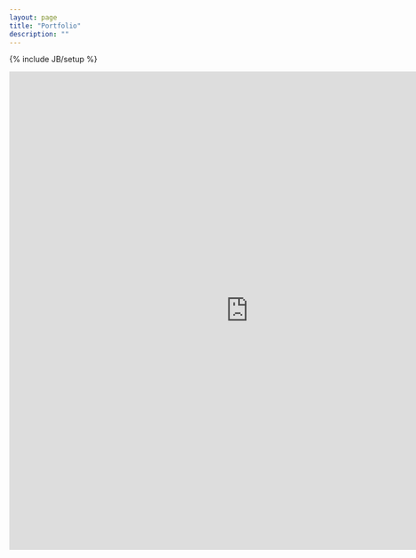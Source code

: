 ```yaml
---
layout: page
title: "Portfolio"
description: ""
---
```

{% include JB/setup %}
<!-- 500pxWidget -->
<iframe src="http://500pxwidget.com/in/?u=Z29sZGluc3xpbnwyMDB8NHw0fHx5ZXN8NXw=" allowTransparency="true" frameborder="0" scrolling="no" style="border:none; overflow:hidden; width:860px; height: 860px" ></iframe>
